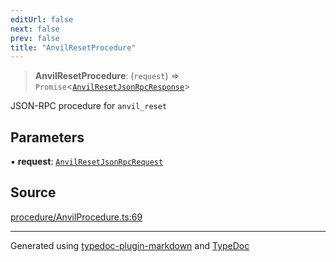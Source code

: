 ```yaml
---
editUrl: false
next: false
prev: false
title: "AnvilResetProcedure"
---
```


> **AnvilResetProcedure**: (`request`) => `Promise`\<[`AnvilResetJsonRpcResponse`](/generated/type-aliases/anvilresetjsonrpcresponse/)\>

JSON-RPC procedure for `anvil_reset`

## Parameters

▪ **request**: [`AnvilResetJsonRpcRequest`](/generated/type-aliases/anvilresetjsonrpcrequest/)

## Source

[procedure/AnvilProcedure.ts:69](https://github.com/evmts/tevm-monorepo/blob/main/vm/api/src/procedure/AnvilProcedure.ts#L69)

***
Generated using [typedoc-plugin-markdown](https://www.npmjs.com/package/typedoc-plugin-markdown) and [TypeDoc](https://typedoc.org/)

